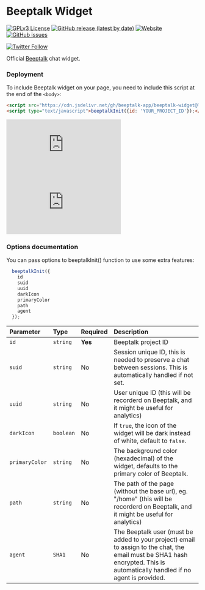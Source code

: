 
# Beeptalk Widget

[![GPLv3 License](https://img.shields.io/badge/License-GPL%20v3-yellow.svg)](https://opensource.org/licenses/) 
[![GitHub release (latest by date)](https://img.shields.io/github/v/release/beeptalk-app/beeptalk-widget)](#)
[![Website](https://img.shields.io/website?down_color=red&down_message=down&label=beeptalk&up_message=online&url=https%3A%2F%2Fdashboard.beeptalk.app%2F)](https://beeptalk.app/)
[![GitHub issues](https://img.shields.io/github/issues/beeptalk-app/beeptalk-widget)](https://github.com/beeptalk-app/beeptalk-widget/issues)

[![Twitter Follow](https://img.shields.io/twitter/follow/beeptalk_app?style=social)](https://twitter.com/beeptalk_app)


Official [Beeptalk](https://beeptalk.app) chat widget.


### Deployment

To include Beeptalk widget on your page, you need to include this script at the end of the `<body>`:

```html
<script src="https://cdn.jsdelivr.net/gh/beeptalk-app/beeptalk-widget@latest/index.min.js"></script>
<script type="text/javascript">beeptalkInit({id: 'YOUR_PROJECT_ID'});</script>
```
[![GitHub file size in bytes](https://img.shields.io/github/size/beeptalk-app/beeptalk-widget/index.js?color=%23fafafa&label=js)](https://github.com/beeptalk-app/beeptalk-widget/blob/main/index.js)
[![GitHub file size in bytes](https://img.shields.io/github/size/beeptalk-app/beeptalk-widget/style.css?color=%23fafafa&label=css)](https://github.com/beeptalk-app/beeptalk-widget/blob/main/style.css)

### Options documentation

You can pass options to beeptalkInit() function to use some extra features:

```js
  beeptalkInit({
    id
    suid
    uuid
    darkIcon
    primaryColor
    path
    agent
  });
```

| Parameter | Type     | Required      | Description                |
| :-------- | :--------- | :------------ | :----------------------- |
| `id` | `string` | **Yes** | Beeptalk project ID |
| `suid` | `string` | No |  Session unique ID, this is needed to preserve a chat between sessions. This is automatically handled if not set. |
| `uuid` | `string` | No |  User unique ID (this will be recorderd on Beeptalk, and it might be useful for analytics) |
| `darkIcon` | `boolean` | No |  If `true`, the icon of the widget will be dark instead of white, default to `false`. |
| `primaryColor` | `string` | No |  The background color (hexadecimal) of the widget, defaults to the primary color of Beeptalk. |
| `path` | `string` | No |  The path of the page (without the base url), eg. "/home" (this will be recorderd on Beeptalk, and it might be useful for analytics) |
| `agent` | `SHA1` | No |  The Beeptalk user (must be added to your project) email to assign to the chat, the email must be SHA1 hash encrypted. This is automatically handled if no agent is provided. |



